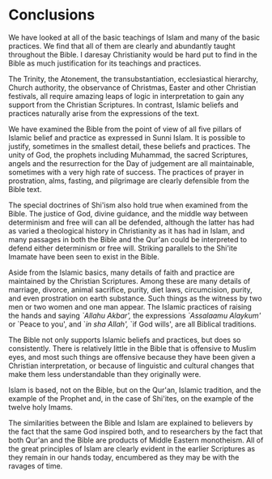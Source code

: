 Conclusions
===========

We have looked at all of the basic teachings of Islam and many of the
basic practices. We find that all of them are clearly and abundantly
taught throughout the Bible. I daresay Christianity would be hard put to
find in the Bible as much justification for its teachings and practices.

The Trinity, the Atonement, the transubstantiation, ecclesiasti­cal
hierarchy, Church authority, the observance of Christmas, Easter and
other Christian festivals, all require amazing leaps of logic in
interpretation to gain any support from the Christian Scriptures. In
contrast, Islamic beliefs and practices naturally arise from the
expressions of the text.

We have examined the Bible from the point of view of all five pillars of
Islamic belief and practice as expressed in Sunni Islam. It is possible
to justify, sometimes in the smallest detail, these beliefs and
practices. The unity of God, the prophets including Muhammad, the sacred
Scriptures, angels and the resurrection for the Day of judgement are all
maintainable, sometimes with a very high rate of success. The practices
of prayer in prostration, alms, fasting, and pilgrimage are clearly
defensible from the Bible text.

The special doctrines of Shi'ism also hold true when examined from the
Bible. The justice of God, divine guidance, and the middle way between
determinism and free will can all be defended, although the latter has
had as varied a theological history in Christianity as it has had in
Islam, and many passages in both the Bible and the Qur'an could be
interpreted to defend either determinism or free will. Striking
parallels to the Shi'ite Imamate have been seen to exist in the Bible.

Aside from the Islamic basics, many details of faith and practice are
maintained by the Christian Scriptures. Among these are many details of
marriage, divorce, animal sacrifice, purity, diet laws, circumcision,
purity, and even prostration on earth substance. Such things as the
witness by two men or two women and one man appear. The Islamic
practices of raising the hands and saying *\`Allahu Akbar',* the
expres­sions *\`Assalaamu Alaykum'* or \`Peace to you', and \`*in* *sha
Allah',* \`if God wills', are all Biblical traditions.

The Bible not only supports Islamic beliefs and prac­tices, but does so
consistently. There is relatively little in the Bible that is offensive
to Muslim eyes, and most such things are offensive because they have
been given a Chris­tian interpretation, or because of linguistic and
cultural changes that make them less understandable than they originally
were.

Islam is based, not on the Bible, but on the Qur'an, Islamic tradition,
and the example of the Prophet and, in the case of Shi'ites, on the
example of the twelve holy Imams.

The similarities between the Bible and Islam are explained to believers
by the fact that the same God inspired both, and to researchers by the
fact that both Qur'an and the Bible are products of Middle Eastern
monotheism. All of the great principles of Islam are clearly evident in
the earlier Scriptures as they remain in our hands today, encumbered as
they may be with the ravages of time.


